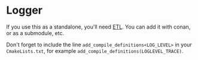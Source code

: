 # Logger

If you use this as a standalone, you'll need [ETL](https://github.com/ETLCPP/etl).
You can add it with conan, or as a submodule, etc.

Don't forget to include the line `add_compile_definitions<LOG_LEVEL>` in your `CmakeLists.txt`, for example `add_compile_definitions(LOGLEVEL_TRACE)`.
